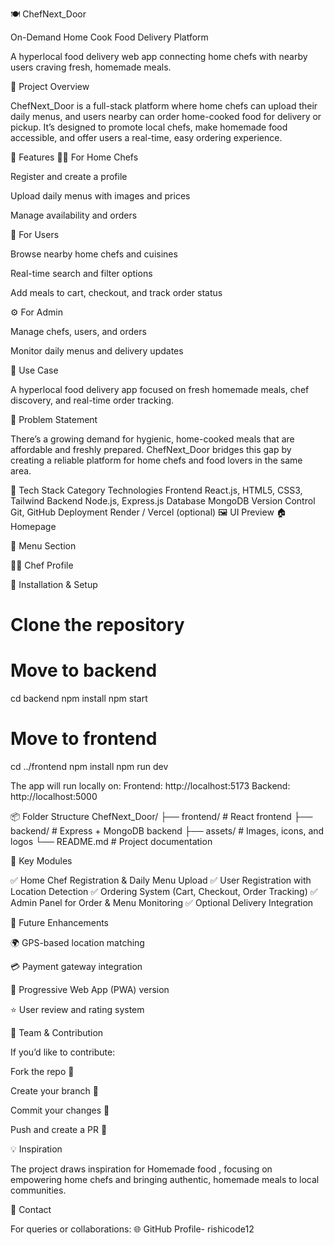 🍽️ ChefNext_Door

On-Demand Home Cook Food Delivery Platform

A hyperlocal food delivery web app connecting home chefs with nearby users craving fresh, homemade meals.

🌟 Project Overview

ChefNext_Door is a full-stack platform where home chefs can upload their daily menus, and users nearby can order home-cooked food for delivery or pickup.
It’s designed to promote local chefs, make homemade food accessible, and offer users a real-time, easy ordering experience.

🧩 Features
👩‍🍳 For Home Chefs

Register and create a profile

Upload daily menus with images and prices

Manage availability and orders

🍴 For Users

Browse nearby home chefs and cuisines

Real-time search and filter options

Add meals to cart, checkout, and track order status

⚙️ For Admin

Manage chefs, users, and orders

Monitor daily menus and delivery updates

📍 Use Case

A hyperlocal food delivery app focused on fresh homemade meals, chef discovery, and real-time order tracking.

🧠 Problem Statement

There’s a growing demand for hygienic, home-cooked meals that are affordable and freshly prepared. ChefNext_Door bridges this gap by creating a reliable platform for home chefs and food lovers in the same area.

🧱 Tech Stack
Category	Technologies
Frontend	React.js, HTML5, CSS3, Tailwind
Backend	Node.js, Express.js
Database	MongoDB
Version Control	Git, GitHub
Deployment	Render / Vercel (optional)
🖼️ UI Preview
🏠 Homepage

🍛 Menu Section

👨‍🍳 Chef Profile

🚀 Installation & Setup
# Clone the repository

# Move to backend
cd backend
npm install
npm start

# Move to frontend
cd ../frontend
npm install
npm run dev


The app will run locally on:
Frontend: http://localhost:5173
Backend: http://localhost:5000

📦 Folder Structure
ChefNext_Door/
├── frontend/        # React frontend
├── backend/         # Express + MongoDB backend
├── assets/          # Images, icons, and logos
└── README.md        # Project documentation

🔐 Key Modules

✅ Home Chef Registration & Daily Menu Upload
✅ User Registration with Location Detection
✅ Ordering System (Cart, Checkout, Order Tracking)
✅ Admin Panel for Order & Menu Monitoring
✅ Optional Delivery Integration

🧭 Future Enhancements

🌍 GPS-based location matching

💳 Payment gateway integration

📱 Progressive Web App (PWA) version

⭐ User review and rating system

👥 Team & Contribution

If you’d like to contribute:

Fork the repo 🍴

Create your branch 🌿

Commit your changes 💬

Push and create a PR 🚀

💡 Inspiration

The project draws inspiration for Homemade food , focusing on empowering home chefs and bringing authentic, homemade meals to local communities.

📧 Contact

For queries or collaborations:
🌐 GitHub Profile- rishicode12
